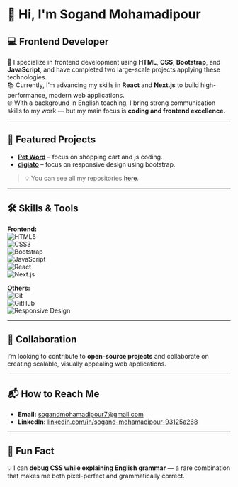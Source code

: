# 👋 Hi, I'm Sogand Mohamadipour

## 💻 Frontend Developer

🎯 I specialize in frontend development using **HTML**, **CSS**, **Bootstrap**, and **JavaScript**, and have completed two large-scale projects applying these technologies.  
📚 Currently, I’m advancing my skills in **React** and **Next.js** to build high-performance, modern web applications.  
🌐 With a background in English teaching, I bring strong communication skills to my work — but my main focus is **coding and frontend excellence**.

---

## 📂 Featured Projects

- **[Pet Word](#)** – focus on shopping cart and js coding.  
- **[digiato](#)** – focus on responsive design using bootstrap.  

> 💡 You can see all my repositories [here](https://github.com/YourGitHubUsername?tab=repositories).

---

## 🛠 Skills & Tools

**Frontend:**  
![HTML5](https://img.shields.io/badge/HTML5-E34F26?style=for-the-badge&logo=html5&logoColor=white)  
![CSS3](https://img.shields.io/badge/CSS3-1572B6?style=for-the-badge&logo=css3&logoColor=white)  
![Bootstrap](https://img.shields.io/badge/Bootstrap-563D7C?style=for-the-badge&logo=bootstrap&logoColor=white)  
![JavaScript](https://img.shields.io/badge/JavaScript-F7DF1E?style=for-the-badge&logo=javascript&logoColor=black)  
![React](https://img.shields.io/badge/React-20232A?style=for-the-badge&logo=react&logoColor=61DAFB)  
![Next.js](https://img.shields.io/badge/Next.js-000000?style=for-the-badge&logo=nextdotjs&logoColor=white)  

**Others:**  
![Git](https://img.shields.io/badge/Git-F05032?style=for-the-badge&logo=git&logoColor=white)  
![GitHub](https://img.shields.io/badge/GitHub-181717?style=for-the-badge&logo=github&logoColor=white)  
![Responsive Design](https://img.shields.io/badge/Responsive%20Design-0088CC?style=for-the-badge&logo=responsiveness&logoColor=white)  

---

## 🤝 Collaboration

I’m looking to contribute to **open-source projects** and collaborate on creating scalable, visually appealing web applications.

---

## 📬 How to Reach Me

- **Email:** [sogandmohamadipour7@gmail.com](mailto:sogandmohamadipour7@gmail.com)  
- **LinkedIn:** [linkedin.com/in/sogand-mohamadipour-93125a268](https://www.linkedin.com/in/sogand-mohamadipour-93125a268)  

---

## 🌟 Fun Fact

💡 I can **debug CSS while explaining English grammar** — a rare combination that makes me both pixel-perfect and grammatically correct.

